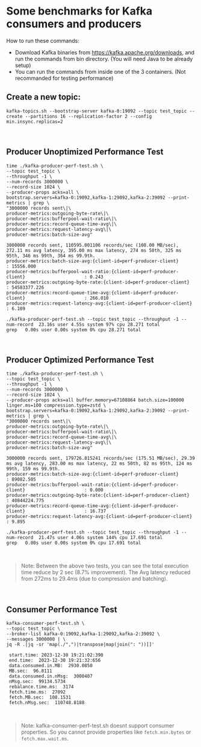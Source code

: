 # Some benchmarks for Kafka consumers and producers

How to run these commands:
- Download Kafka binaries from https://kafka.apache.org/downloads, and run the commands from bin directory. (You will need Java to be already setup)
- You can run the commands from inside one of the 3 containers. (Not recommanded for testing performance)

## Create a new topic:
```
kafka-topics.sh --bootstrap-server kafka-0:19092 --topic test_topic --create --partitions 16 --replication-factor 2 --config min.insync.replicas=2
```
<br>

## Producer Unoptimized Performance Test
```
time ./kafka-producer-perf-test.sh \
--topic test_topic \
--throughput -1 \
--num-records 3000000 \
--record-size 1024 \
--producer-props acks=all \
bootstrap.servers=kafka-0:19092,kafka-1:29092,kafka-2:39092 --print-metrics | grep \
"3000000 records sent\|\
producer-metrics:outgoing-byte-rate\|\
producer-metrics:bufferpool-wait-ratio\|\
producer-metrics:record-queue-time-avg\|\
producer-metrics:request-latency-avg\|\
producer-metrics:batch-size-avg"

3000000 records sent, 110595.001106 records/sec (108.00 MB/sec), 272.11 ms avg latency, 395.00 ms max latency, 274 ms 50th, 325 ms 95th, 346 ms 99th, 364 ms 99.9th.
producer-metrics:batch-size-avg:{client-id=perf-producer-client}                             : 15556.000
producer-metrics:bufferpool-wait-ratio:{client-id=perf-producer-client}                      : 0.243
producer-metrics:outgoing-byte-rate:{client-id=perf-producer-client}                         : 54583377.226
producer-metrics:record-queue-time-avg:{client-id=perf-producer-client}                      : 266.010
producer-metrics:request-latency-avg:{client-id=perf-producer-client}                        : 6.109

./kafka-producer-perf-test.sh --topic test_topic --throughput -1 --num-record  23.16s user 4.55s system 97% cpu 28.271 total
grep   0.00s user 0.00s system 0% cpu 28.271 total
```
<br>

## Producer Optimized Performance Test
```
time ./kafka-producer-perf-test.sh \
--topic test_topic \
--throughput -1 \
--num-records 3000000 \
--record-size 1024 \
--producer-props acks=all buffer.memory=67108864 batch.size=100000 linger.ms=100 compression.type=zstd \
bootstrap.servers=kafka-0:19092,kafka-1:29092,kafka-2:39092 --print-metrics | grep \
"3000000 records sent\|\
producer-metrics:outgoing-byte-rate\|\
producer-metrics:bufferpool-wait-ratio\|\
producer-metrics:record-queue-time-avg\|\
producer-metrics:request-latency-avg\|\
producer-metrics:batch-size-avg"

3000000 records sent, 179726.815241 records/sec (175.51 MB/sec), 29.39 ms avg latency, 283.00 ms max latency, 22 ms 50th, 82 ms 95th, 124 ms 99th, 159 ms 99.9th.
producer-metrics:batch-size-avg:{client-id=perf-producer-client}                             : 89082.505
producer-metrics:bufferpool-wait-ratio:{client-id=perf-producer-client}                      : 0.000
producer-metrics:outgoing-byte-rate:{client-id=perf-producer-client}                         : 40844224.775
producer-metrics:record-queue-time-avg:{client-id=perf-producer-client}                      : 16.737
producer-metrics:request-latency-avg:{client-id=perf-producer-client}                        : 9.895

./kafka-producer-perf-test.sh --topic test_topic --throughput -1 --num-record  21.47s user 4.06s system 144% cpu 17.691 total
grep   0.00s user 0.00s system 0% cpu 17.691 total
```
<br>

> Note: Between the above two tests, you can see the total execution time reduce by 2 sec (8.7% improvement). The Avg latency reduced from 272ms to 29.4ms (due to compression and batching).


<br>

## Consumer Performance Test
```
kafka-consumer-perf-test.sh \
--topic test_topic \
--broker-list kafka-0:19092,kafka-1:29092,kafka-2:39092 \
--messages 3000000 | \
jq -R .|jq -sr 'map(./",")|transpose|map(join(": "))[]'

 start.time: 2023-12-30 19:21:02:390
 end.time:  2023-12-30 19:21:32:656
 data.consumed.in.MB:  2930.0850
 MB.sec:  96.8111
 data.consumed.in.nMsg:  3000407
 nMsg.sec:  99134.5734
 rebalance.time.ms:  3174
 fetch.time.ms:  27092
 fetch.MB.sec:  108.1531
 fetch.nMsg.sec:  110748.8188
```
<br>

> Note: kafka-consumer-perf-test.sh doesnt support consumer properties. So you cannot provide properties like ```fetch.min.bytes``` or ```fetch.max.wait.ms```.
<br>
